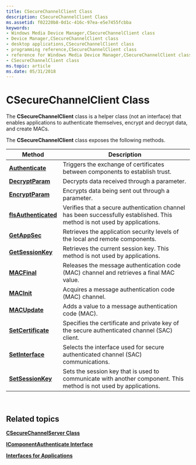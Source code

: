 ```yaml
---
title: CSecureChannelClient Class
description: CSecureChannelClient Class
ms.assetid: f02220b8-0d1c-416c-97ea-e5e7455fcbba
keywords:
- Windows Media Device Manager,CSecureChannelClient class
- Device Manager,CSecureChannelClient class
- desktop applications,CSecureChannelClient class
- programming reference,CSecureChannelClient class
- reference for Windows Media Device Manager,CSecureChannelClient class
- CSecureChannelClient class
ms.topic: article
ms.date: 05/31/2018
---
```


# CSecureChannelClient Class

The **CSecureChannelClient** class is a helper class (not an interface) that enables applications to authenticate themselves, encrypt and decrypt data, and create MACs.

The **CSecureChannelClient** class exposes the following methods.



| Method                                                            | Description                                                                                                               |
|-------------------------------------------------------------------|---------------------------------------------------------------------------------------------------------------------------|
| [**Authenticate**](https://msdn.microsoft.com/library/Ff801017(v=VS.85).aspx)         | Triggers the exchange of certificates between components to establish trust.                                              |
| [**DecryptParam**](https://msdn.microsoft.com/library/Ff801022(v=VS.85).aspx)         | Decrypts data received through a parameter.                                                                               |
| [**EncryptParam**](https://msdn.microsoft.com/library/Ff801024(v=VS.85).aspx)         | Encrypts data being sent out through a parameter.                                                                         |
| [**fIsAuthenticated**](https://msdn.microsoft.com/library/Ff801027(v=VS.85).aspx) | Verifies that a secure authentication channel has been successfully established. This method is not used by applications. |
| [**GetAppSec**](https://msdn.microsoft.com/library/Ff801030(v=VS.85).aspx)               | Retrieves the application security levels of the local and remote components.                                             |
| [**GetSessionKey**](https://msdn.microsoft.com/library/Ff801034(v=VS.85).aspx)       | Retrieves the current session key. This method is not used by applications.                                               |
| [**MACFinal**](https://msdn.microsoft.com/library/Ff801036(v=VS.85).aspx)                 | Releases the message authentication code (MAC) channel and retrieves a final MAC value.                                   |
| [**MACInit**](https://msdn.microsoft.com/library/Ff801038(v=VS.85).aspx)                   | Acquires a message authentication code (MAC) channel.                                                                     |
| [**MACUpdate**](https://msdn.microsoft.com/library/Ff801040(v=VS.85).aspx)               | Adds a value to a message authentication code (MAC).                                                                      |
| [**SetCertificate**](https://msdn.microsoft.com/library/Ff801042(v=VS.85).aspx)     | Specifies the certificate and private key of the secure authenticated channel (SAC) client.                               |
| [**SetInterface**](https://msdn.microsoft.com/library/Ff801044(v=VS.85).aspx)         | Selects the interface used for secure authenticated channel (SAC) communications.                                         |
| [**SetSessionKey**](https://msdn.microsoft.com/library/Ff801046(v=VS.85).aspx)       | Sets the session key that is used to communicate with another component. This method is not used by applications.         |



 

## Related topics

<dl> <dt>

[**CSecureChannelServer Class**](csecurechannelserver-class.md)
</dt> <dt>

[**IComponentAuthenticate Interface**](/windows/desktop/api/mswmdm/nn-mswmdm-icomponentauthenticate)
</dt> <dt>

[**Interfaces for Applications**](interfaces-for-applications.md)
</dt> </dl>

 

 




